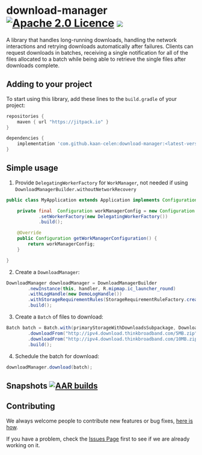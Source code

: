 # download-manager [![Apache 2.0 Licence](https://img.shields.io/github/license/novoda/download-manager.svg)](https://github.com/novoda/download-manager/blob/release/LICENSE) [![](https://jitci.com/gh/kaan-celen/download-manager/svg)](https://jitci.com/gh/kaan-celen/download-manager)

A library that handles long-running downloads, handling the network interactions and retrying downloads automatically after failures. Clients can request
downloads in batches, receiving a single notification for all of the files allocated to a batch while being able to retrieve the single files after downloads complete.

## Adding to your project

To start using this library, add these lines to the `build.gradle` of your project:

```groovy
repositories {
    maven { url "https://jitpack.io" }
}

dependencies {
    implementation 'com.github.kaan-celen:download-manager:<latest-version>'
}
```

## Simple usage

1. Provide `DelegatingWorkerFactory` for `WorkManager`, not needed if using `DownloadManagerBuilder.withoutNetworkRecovery`
```java
public class MyApplication extends Application implements Configuration.Provider {

    private final  Configuration workManagerConfig = new Configuration.Builder()
            .setWorkerFactory(new DelegatingWorkerFactory())
            .build();

    @Override
    public Configuration getWorkManagerConfiguration() {
        return workManagerConfig;
    }

}
```

2. Create a `DownloadManager`:

```java
DownloadManager downloadManager = DownloadManagerBuilder
        .newInstance(this, handler, R.mipmap.ic_launcher_round)
        .withLogHandle(new DemoLogHandle())
        .withStorageRequirementRules(StorageRequirementRuleFactory.createByteBasedRule(TWO_HUNDRED_MB_IN_BYTES))
        .build();
```

3. Create a `Batch` of files to download:

```java
Batch batch = Batch.with(primaryStorageWithDownloadsSubpackage, DownloadBatchIdCreator.createSanitizedFrom("batch_id_1"), "batch one title")
        .downloadFrom("http://ipv4.download.thinkbroadband.com/5MB.zip").saveTo("foo/bar", "local-filename-5mb.zip").withIdentifier(DownloadFileIdCreator.createFrom("file_id_1")).apply()
        .downloadFrom("http://ipv4.download.thinkbroadband.com/10MB.zip").apply()
        .build();
```   

4. Schedule the batch for download:

```java
downloadManager.download(batch);
```

## Snapshots [![AAR builds](https://cdn-icons-png.flaticon.com/512/25/25231.png)](https://github.com/kaan-celen/download-manager/releases)

## Contributing

We always welcome people to contribute new features or bug fixes, [here is how](https://github.com/novoda/novoda/blob/master/CONTRIBUTING.md).

If you have a problem, check the [Issues Page](https://github.com/novoda/download-manager/issues) first to see if we are already working on it.
